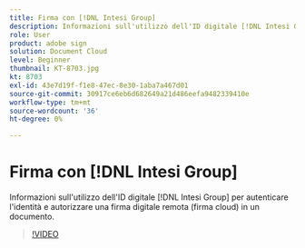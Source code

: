 ```yaml
---
title: Firma con [!DNL Intesi Group]
description: Informazioni sull'utilizzo dell'ID digitale [!DNL Intesi Group] con Adobe Sign
role: User
product: adobe sign
solution: Document Cloud
level: Beginner
thumbnail: KT-8703.jpg
kt: 8703
exl-id: 43e7d19f-f1e8-47ec-8e30-1aba7a467d01
source-git-commit: 30917ce6eb6d682649a21d486eefa9482339410e
workflow-type: tm+mt
source-wordcount: '36'
ht-degree: 0%

---
```


# Firma con [!DNL Intesi Group]

Informazioni sull&#39;utilizzo dell&#39;ID digitale [!DNL Intesi Group] per autenticare l&#39;identità e autorizzare una firma digitale remota (firma cloud) in un documento.

>[!VIDEO](https://video.tv.adobe.com/v/336989?hidetitle=true)
